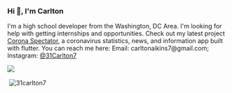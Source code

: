 <h3 display="inline">Hi 👋, I'm Carlton</h1>

<p>I'm a high school developer from the Washington, DC Area. I'm looking for help with getting internships and opportunities. Check out my latest project <a href="https://github.com/31Carlton7/corona_spectator">Corona Spectator</a>, a coronavirus statistics, news, and information app built with flutter. You can reach me here: Email: carltonaikins7@gmail.com; Instagram: <a href="https://instagram.com/31Carlton7">@31Carlton7</a></p>

![](https://komarev.com/ghpvc/?username=your-github-username&style=flat)

<p>&nbsp;<img align="center" src="https://github-readme-stats.vercel.app/api?username=31carlton7&show_icons=true&locale=en" alt="31carlton7" /></p>
